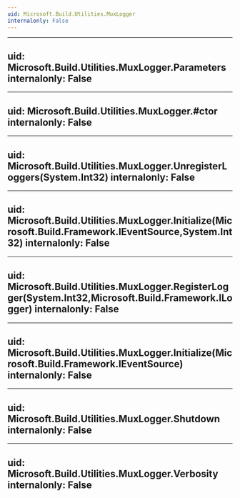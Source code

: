 ```yaml
---
uid: Microsoft.Build.Utilities.MuxLogger
internalonly: False
---
```


---
uid: Microsoft.Build.Utilities.MuxLogger.Parameters
internalonly: False
---

---
uid: Microsoft.Build.Utilities.MuxLogger.#ctor
internalonly: False
---

---
uid: Microsoft.Build.Utilities.MuxLogger.UnregisterLoggers(System.Int32)
internalonly: False
---

---
uid: Microsoft.Build.Utilities.MuxLogger.Initialize(Microsoft.Build.Framework.IEventSource,System.Int32)
internalonly: False
---

---
uid: Microsoft.Build.Utilities.MuxLogger.RegisterLogger(System.Int32,Microsoft.Build.Framework.ILogger)
internalonly: False
---

---
uid: Microsoft.Build.Utilities.MuxLogger.Initialize(Microsoft.Build.Framework.IEventSource)
internalonly: False
---

---
uid: Microsoft.Build.Utilities.MuxLogger.Shutdown
internalonly: False
---

---
uid: Microsoft.Build.Utilities.MuxLogger.Verbosity
internalonly: False
---
